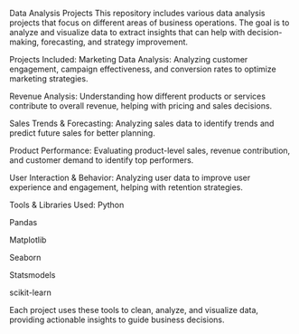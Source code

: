 Data Analysis Projects
This repository includes various data analysis projects that focus on different areas of business operations. The goal is to analyze and visualize data to extract insights that can help with decision-making, forecasting, and strategy improvement.

Projects Included:
Marketing Data Analysis: Analyzing customer engagement, campaign effectiveness, and conversion rates to optimize marketing strategies.

Revenue Analysis: Understanding how different products or services contribute to overall revenue, helping with pricing and sales decisions.

Sales Trends & Forecasting: Analyzing sales data to identify trends and predict future sales for better planning.

Product Performance: Evaluating product-level sales, revenue contribution, and customer demand to identify top performers.

User Interaction & Behavior: Analyzing user data to improve user experience and engagement, helping with retention strategies.

Tools & Libraries Used:
Python

Pandas

Matplotlib

Seaborn

Statsmodels

scikit-learn

Each project uses these tools to clean, analyze, and visualize data, providing actionable insights to guide business decisions.

